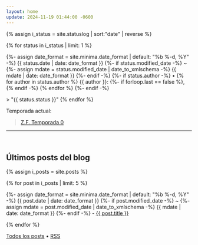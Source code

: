 ```yaml
---
layout: home
update: 2024-11-19 01:44:00 -0600
---
```

<link rel="shortcut icon" type="image/x-icon" href="/favicon.ico">
{% assign i_status = site.statuslog | sort:"date" | reverse %}

{% for status in i_status | limit: 1 %}
  <p class="post-meta">{%- assign date_format = site.minima.date_format | default: "%b %-d, %Y" -%}
    <time class="dt-published" datetime="{{ status.date | date_to_xmlschema }}" itemprop="datePublished">
      {{ status.date | date: date_format }}
    </time>
    {%- if status.modified_date -%}
      ~ 
      {%- assign mdate = status.modified_date | date_to_xmlschema -%}
      <time class="dt-modified" datetime="{{ mdate }}" itemprop="dateModified">
        {{ mdate | date: date_format }}
      </time>
    {%- endif -%}
    {%- if status.author -%}
        • {% for author in status.author %}
          <span itemprop="author" itemscope itemtype="http://schema.org/Person">
            <span class="p-author h-card" itemprop="name">{{ author }}:</span></span>
            {%- if forloop.last == false %}, {% endif -%}
        {% endfor %}
      {%- endif -%}</p>
> "{{ status.status }}"
{% endfor %}

<p class="post-meta">
Temporada actual:
</p>

> [Z.F. Temporada 0](https://zettafounder.github.io/temporadas/zf0wa24.html)

-----

<br>

## Últimos posts del blog

{% assign i_posts = site.posts %}

{% for post in i_posts | limit: 5 %}
  <p>{%- assign date_format = site.minima.date_format | default: "%b %-d, %Y" -%}
    <time class="dt-published" datetime="{{ post.date | date_to_xmlschema }}" itemprop="datePublished">
      {{ post.date | date: date_format }}
    </time>
    {%- if post.modified_date -%}
      ~ 
      {%- assign mdate = post.modified_date | date_to_xmlschema -%}
      <time class="dt-modified" datetime="{{ mdate }}" itemprop="dateModified">
        {{ mdate | date: date_format }}
      </time>
    {%- endif -%} - <a href=".{{ post.url }}">{{ post.title }}</a></p> 
{% endfor %}

[Todos los posts](/blog.html) • <a target="_blank" href="https://zettafounder.github.io/feed.xml">RSS</a>